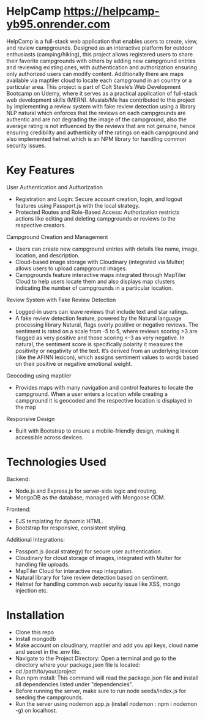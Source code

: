 # HelpCamp https://helpcamp-yb95.onrender.com
HelpCamp is a full-stack web application that enables users to create, view, and review campgrounds. Designed as an interactive platform for outdoor enthusiasts (camping/hiking), this project allows registered users to share their favorite campgrounds with others by adding new campground entries and reviewing existing ones, with authentication and authorization ensuring only authorized users can modify content. Additionally there are maps available via maptiler cloud to locate each campground in an country or a particular area. This project is part of Colt Steele’s Web Development Bootcamp on Udemy, where it serves as a practical application of full-stack web development skills (MERN). Musiab/Me has contributed to this project by implementing a review system with fake review detection using a library NLP natural which enforces that the reviews on each campgrounds are authentic and are not degrading the image of the campground, also the average rating is not influenced by the reviews that are not genuine, hence ensuring credibility and authenticity of the ratings on each campground and also implemented helmet which is an NPM library for handling common security issues.

# Key Features
 User Authentication and Authorization
  - Registration and Login: Secure account creation, login, and logout features using Passport.js with the local strategy.
  - Protected Routes and Role-Based Access: Authorization restricts actions like editing and deleting campgrounds or reviews to the respective creators.

 Campground Creation and Management
  - Users can create new campground entries with details like name, image, location, and description.
  - Cloud-based image storage with Cloudinary (integrated via Multer) allows users to upload campground images.
  - Campgrounds feature interactive maps integrated through MapTiler Cloud to help users locate them and also displays map clusters indicating the number of campgrounds in a particular location.

 Review System with Fake Review Detection
  - Logged-in users can leave reviews that include text and star ratings.
  - A fake review detection feature, powered by the Natural language processing library Natural, flags overly positive or negative reviews. The sentiment is rated on a scale from -5 to 5, where reviews scoring >3 are flagged as very
    positive and those scoring <-3 as very negative. In natural, the sentiment score is specifically polarity it measures the positivity or negativity of the text. It’s derived from an underlying lexicon (like the AFINN lexicon), which
    assigns sentiment values to words based on their positive or negative emotional weight.

 Geocoding using maptiler
  - Provides maps with many navigation and control
    features to locate the campground. When a user          enters a location while creating a campground it is geocoded and the respective location is displayed in the map

 Responsive Design
  - Built with Bootstrap to ensure a mobile-friendly design, making it accessible across devices.

# Technologies Used
 Backend:
  - Node.js and Express.js for server-side logic and routing.
  - MongoDB as the database, managed with Mongoose ODM.

 Frontend:
  - EJS templating for dynamic HTML.
  - Bootstrap for responsive, consistent styling.

Additional Integrations:
  - Passport.js (local strategy) for secure user authentication.
  - Cloudinary for cloud storage of images, integrated with Multer for handling file uploads.
  - MapTiler Cloud for interactive map integration.
  - Natural library for fake review detection based on sentiment.
  - Helmet for handling common web security issue like XSS, mongo injection etc.

# Installation
  - Clone this repo
  - Install mongodb
  - Make account on cloudinary, maptiler and add you api keys, cloud name and secret in the .env file.
  - Navigate to the Project Directory: Open a terminal and go to the directory where your package.json file is located:
  - cd /path/to/your/project
  - Run npm install: This command will read the package.json file and install all dependencies listed under "dependencies".
  - Before running the server, make sure to run node seeds/index.js for seeding the campgrounds.
  - Run the server using nodemon app.js (install nodemon : npm i nodemon -g) on localhost.
